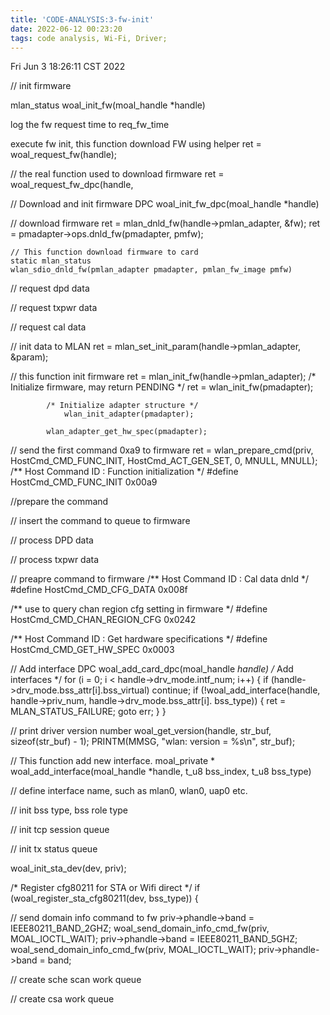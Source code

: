```yaml
---
title: 'CODE-ANALYSIS:3-fw-init'
date: 2022-06-12 00:23:20
tags: code analysis, Wi-Fi, Driver;
---
```

Fri Jun  3 18:26:11 CST 2022

// init firmware

mlan_status
woal_init_fw(moal_handle *handle)

log the fw request time to req_fw_time

execute fw init, this function download FW using helper
	ret = woal_request_fw(handle);

// the real function used to download firmware
ret = woal_request_fw_dpc(handle,

// Download and init firmware DPC
woal_init_fw_dpc(moal_handle *handle)


// download firmware
ret = mlan_dnld_fw(handle->pmlan_adapter, &fw);
   ret = pmadapter->ops.dnld_fw(pmadapter, pmfw);
    
	// This function download firmware to card
    static mlan_status
	wlan_sdio_dnld_fw(pmlan_adapter pmadapter, pmlan_fw_image pmfw)


// request dpd data

// request txpwr data

// request cal data

// init data to MLAN
	ret = mlan_set_init_param(handle->pmlan_adapter, &param);

// this function init firmware
	ret = mlan_init_fw(handle->pmlan_adapter);
	/* Initialize firmware, may return PENDING */
		ret = wlan_init_fw(pmadapter);
		
			/* Initialize adapter structure */
				wlan_init_adapter(pmadapter);

		    wlan_adapter_get_hw_spec(pmadapter);


// send the first command 0xa9  to firmware
	ret = wlan_prepare_cmd(priv, HostCmd_CMD_FUNC_INIT, HostCmd_ACT_GEN_SET,
				       0, MNULL, MNULL);
/** Host Command ID : Function initialization */
#define HostCmd_CMD_FUNC_INIT 0x00a9

//prepare the command

// insert the command to queue to firmware

// process DPD data

// process txpwr data

// preapre command to firmware
/** Host Command ID : Cal data dnld */
#define HostCmd_CMD_CFG_DATA 0x008f


/** use to query chan region cfg setting in firmware */
#define HostCmd_CMD_CHAN_REGION_CFG 0x0242


/** Host Command ID : Get hardware specifications */
#define HostCmd_CMD_GET_HW_SPEC 0x0003


// Add interface DPC
woal_add_card_dpc(moal_handle *handle)
		/* Add interfaces */
		for (i = 0; i < handle->drv_mode.intf_num; i++) {
				if (handle->drv_mode.bss_attr[i].bss_virtual)
						continue;
				if (!woal_add_interface(handle, handle->priv_num,
										handle->drv_mode.bss_attr[i].
										bss_type)) {
						ret = MLAN_STATUS_FAILURE;
						goto err;
				}
		}

// print driver version number
	woal_get_version(handle, str_buf, sizeof(str_buf) - 1);
		PRINTM(MMSG, "wlan: version = %s\n", str_buf);

// This function add new  interface.
moal_private *
woal_add_interface(moal_handle *handle, t_u8 bss_index, t_u8 bss_type)

// define interface name, such as mlan0, wlan0, uap0 etc.

// init bss type, bss role type


// init tcp session queue

// init tx status queue


woal_init_sta_dev(dev, priv);


/* Register cfg80211 for STA or Wifi direct */
if (woal_register_sta_cfg80211(dev, bss_type)) {


// send domain info command to fw
		priv->phandle->band = IEEE80211_BAND_2GHZ;
		woal_send_domain_info_cmd_fw(priv, MOAL_IOCTL_WAIT);
		priv->phandle->band = IEEE80211_BAND_5GHZ;
		woal_send_domain_info_cmd_fw(priv, MOAL_IOCTL_WAIT);
		priv->phandle->band = band;


// create sche scan work queue

// create csa work queue


